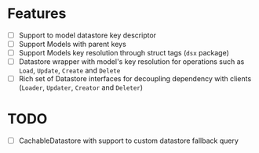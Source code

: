 # Features

- [ ] Support to model datastore key descriptor
- [ ] Support Models with parent keys
- [ ] Support Models key resolution through struct tags (`dsx` package)
- [ ] Datastore wrapper with model's key resolution for operations such as `Load`, `Update`, `Create` and `Delete`
- [ ] Rich set of Datastore interfaces for decoupling dependency with clients (`Loader`, `Updater`, `Creator` and `Deleter`)

# TODO

- [ ] CachableDatastore with support to custom datastore fallback query
